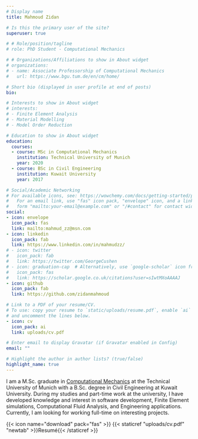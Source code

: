```yaml
---
# Display name
title: Mahmoud Zidan

# Is this the primary user of the site?
superuser: true

# # Role/position/tagline
# role: PhD Student - Computational Mechanics

# # Organizations/Affiliations to show in About widget
# organizations:
# - name: Associate Professorship of Computational Mechanics
#   url: https://www.bgu.tum.de/en/cm/home/

# Short bio (displayed in user profile at end of posts)
bio:

# Interests to show in About widget
# interests:
# - Finite Element Analysis
# - Material Modelling
# - Model Order Reduction

# Education to show in About widget
education:
  courses:
  - course: MSc in Computational Mechanics
    institution: Technical University of Munich
    year: 2020
  - course: BSc in Civil Engineering
    institution: Kuwait University
    year: 2017

# Social/Academic Networking
# For available icons, see: https://wowchemy.com/docs/getting-started/page-builder/#icons
#   For an email link, use "fas" icon pack, "envelope" icon, and a link in the
#   form "mailto:your-email@example.com" or "/#contact" for contact widget.
social:
- icon: envelope
  icon_pack: fas
  link: mailto:mahmud_zz@msn.com
- icon: linkedin
  icon_pack: fab
  link: https://www.linkedin.com/in/mahmudzz/
# - icon: twitter
#   icon_pack: fab
#   link: https://twitter.com/GeorgeCushen
# - icon: graduation-cap  # Alternatively, use `google-scholar` icon from `ai` icon pack
#   icon_pack: fas
#   link: https://scholar.google.co.uk/citations?user=sIwtMXoAAAAJ
- icon: github
  icon_pack: fab
  link: https://github.com/zidanmahmoud

# Link to a PDF of your resume/CV.
# To use: copy your resume to `static/uploads/resume.pdf`, enable `ai` icons in `params.toml`,
# and uncomment the lines below.
- icon: cv
  icon_pack: ai
  link: uploads/cv.pdf

# Enter email to display Gravatar (if Gravatar enabled in Config)
email: ""

# Highlight the author in author lists? (true/false)
highlight_name: true
---
```


<!-- I am a PhD Student at the [Associate Professorship of Computational Mechanics](https://www.bgu.tum.de/en/cm/home/) at the [Technical University of Munich](https://www.tum.de/en/), part of a group working on Multi-fidelity Failure Modeling and Optimization for Natural Fiber Structures in Complex Environments, funded by the [International Graduate School of Science and Engineering (IGSSE)](https://www.igsse.gs.tum.de/home/). This project is currently aimed to be implemented in the open-source multiphysics Finite Element framework, [Kratos](https://www.cimne.com/kratos/). -->

I am a M.Sc. graduate in [Computational Mechanics](https://www.bgu.tum.de/come/home/) at the Technical University of Munich with a B.Sc. degree in Civil Engineering at Kuwait University. During my studies and part-time work at the university, I have developed knowledge and interest in software development, Finite Element simulations, Computational Fluid Analysis, and Engineering applications. Currently, I am looking for working full-time on interesting projects.

<!-- {{< icon name="download" pack="fas" >}} Download my {{< staticref "uploads/cv.pdf" "newtab" >}}resumé{{< /staticref >}}. -->
{{< icon name="download" pack="fas" >}} {{< staticref "uploads/cv.pdf" "newtab" >}}Resumé{{< /staticref >}}
